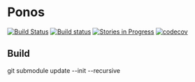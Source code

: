 # Ponos

[![Build Status](https://api.travis-ci.org/filipecn/Ponos.svg)](https://travis-ci.org/filipecn/Ponos.svg?branch=master)
[![Build status](https://ci.appveyor.com/api/projects/status/elijw5e9rll1meqy/branch/master?svg=true)](https://ci.appveyor.com/project/filipecn/ponos/branch/master)
[![Stories in Progress](https://badge.waffle.io/filipecn/Ponos.svg?label=In%20Progress&title=In%20Progress)](http://waffle.io/filipecn/Ponos)
[![codecov](https://codecov.io/gh/filipecn/Ponos/branch/master/graph/badge.svg)](https://codecov.io/gh/filipecn/Ponos)

## Build

git submodule update --init --recursive

